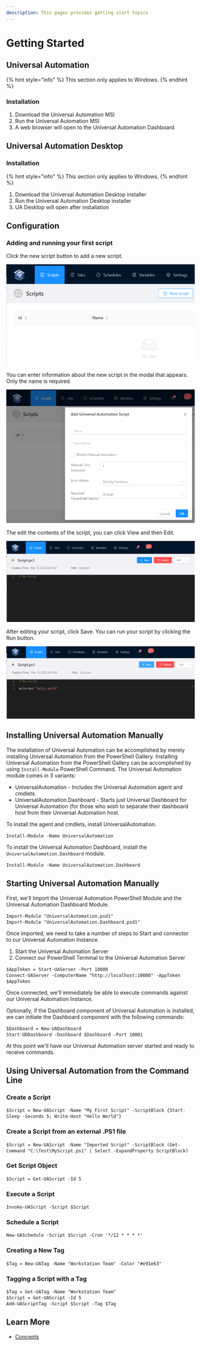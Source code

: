 ```yaml
---
description: This pages provides getting start topics
---
```


# Getting Started

## Universal Automation 

{% hint style="info" %}
This section only applies to Windows. 
{% endhint %}

### Installation

1. Download the Universal Automation MSI
2. Run the Universal Automation MSI 
3. A web browser will open to the Universal Automation Dashboard 



## Universal Automation Desktop

### Installation

{% hint style="info" %}
This section only applies to Windows. 
{% endhint %}

1. Download the Universal Automation Desktop installer
2. Run the Universal Automation Desktop installer
3. UA Desktop will open after installation

## Configuration

### Adding and running your first script

Click the new script button to add a new script. 

![Click the new script button](.gitbook/assets/image%20%2816%29.png)

You can enter information about the new script in the modal that appears. Only the name is required. 

![](.gitbook/assets/image%20%2813%29.png)

The edit the contents of the script, you can click View and then Edit.

![](.gitbook/assets/image%20%284%29.png)



After editing your script, click Save. You can run your script by clicking the Run button. 

![](.gitbook/assets/image%20%282%29.png)

## Installing Universal Automation Manually

The installation of Universal Automation can be accomplished by merely installing Universal Automation from the PowerShell Gallery. Installing Universal Automation from the PowerShell Gallery can be accomplished by using `Install-Module` PowerShell Command. The Universal Automation module comes in 3 variants:

* UniversalAutomation - Includes the Universal Automation agent and cmdlets. 
* UniversalAutomation.Dashboard - Starts just Universal Dashboard for Universal Automation \(for those who wish to separate their dashboard host from their Universal Automation host.

To install the agent and cmdlets, install UniversalAutomation.

```text
Install-Module -Name UniversalAutomation
```

To install the Universal Automation Dashboard, install the `UniversalAutomation.Dashboard` module.

```text
Install-Module -Name UniversalAutomation.Dashboard
```

## Starting Universal Automation Manually

First, we'll Import the Universal Automation PowerShell Module and the Universal Automation Dashboard Module.

```text
Import-Module "UniversalAutomation.psd1"
Import-Module "UniversalAutomation.Dashboard.psd1"
```

Once imported, we need to take a number of steps to Start and connector to our Universal Automation Instance.

1. Start the Universal Automation Server
2. Connect our PowerShell Terminal to the Universal Automation Server

```text
$AppToken = Start-UAServer -Port 10000
Connect-UAServer -ComputerName "http://localhost:10000" -AppToken $AppToken
```

Once connected, we'll immediately be able to execute commands against our Universal Automation Instance.

Optionally, if the Dashboard component of Universal Automation is installed, we can initiate the Dashboard component with the following commands:

```text
$Dashboard = New-UADashboard
Start-UDDashboard -Dashboard $Dashboard -Port 10001
```

At this point we'll have our Universal Automation server started and ready to receive commands.

## Using Universal Automation from the Command Line

### Create a Script

```text
$Script = New-UAScript -Name "My First Script" -ScriptBlock {Start-Sleep -Seconds 5; Write-Host "Hello World"}
```

### Create a Script from an external .PS1 file

```text
$Script = New-UAScript -Name "Imported Script" -ScriptBlock (Get-Command "C:\Test\MyScript.ps1" | Select -ExpandProperty ScriptBlock)
```

### Get Script Object

```text
$Script = Get-UAScript -Id 5
```

### Execute a Script

```text
Invoke-UAScript -Script $Script
```

### Schedule a Script

```text
New-UASchedule -Script $Script -Cron '*/12 * * * *'
```

### Creating a New Tag

```text
$Tag = New-UATag -Name "Workstation Team" -Color "#e91e63"
```

### Tagging a Script with a Tag

```text
$Tag = Get-UATag -Name "Workstation Team"
$Script = Get-UAScript -Id 5
Add-UAScriptTag -Script $Script -Tag $Tag
```

## Learn More

* [Concepts](concepts/)

